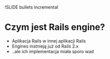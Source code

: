 !SLIDE bullets incremental
# Czym jest Rails engine?

* Aplikacja Rails w innej aplikacji Rails
* Engines instnieją już od Rails 2.x
* ..ale ich implementacja miała sporo wad
